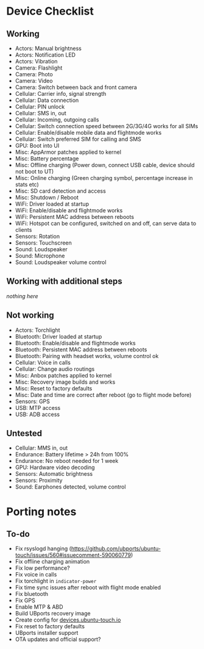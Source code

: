 Device Checklist
================

Working
-------
* Actors: Manual brightness
* Actors: Notification LED
* Actors: Vibration
* Camera: Flashlight
* Camera: Photo
* Camera: Video
* Camera: Switch between back and front camera
* Cellular: Carrier info, signal strength
* Cellular: Data connection
* Cellular: PIN unlock
* Cellular: SMS in, out
* Cellular: Incoming, outgoing calls
* Cellular: Switch connection speed between 2G/3G/4G works for all SIMs
* Cellular: Enable/disable mobile data and flightmode works
* Cellular: Switch preferred SIM for calling and SMS
* GPU: Boot into UI
* Misc: AppArmor patches applied to kernel
* Misc: Battery percentage
* Misc: Offline charging (Power down, connect USB cable, device should not boot to UT)
* Misc: Online charging (Green charging symbol, percentage increase in stats etc)
* Misc: SD card detection and access
* Misc: Shutdown / Reboot
* WiFi: Driver loaded at startup
* WiFi: Enable/disable and flightmode works
* WiFi: Persistent MAC address between reboots
* WiFi: Hotspot can be configured, switched on and off, can serve data to clients
* Sensors: Rotation
* Sensors: Touchscreen
* Sound: Loudspeaker
* Sound: Microphone
* Sound: Loudspeaker volume control

Working with additional steps
-----------------------------
*nothing here*

Not working
-----------
* Actors: Torchlight
* Bluetooth: Driver loaded at startup
* Bluetooth: Enable/disable and flightmode works
* Bluetooth: Persistent MAC address between reboots
* Bluetooth: Pairing with headset works, volume control ok
* Cellular: Voice in calls
* Cellular: Change audio routings
* Misc: Anbox patches applied to kernel
* Misc: Recovery image builds and works
* Misc: Reset to factory defaults
* Misc: Date and time are correct after reboot (go to flight mode before)
* Sensors: GPS
* USB: MTP access
* USB: ADB access

Untested
--------
* Cellular: MMS in, out
* Endurance: Battery lifetime > 24h from 100%
* Endurance: No reboot needed for 1 week
* GPU: Hardware video decoding
* Sensors: Automatic brightness
* Sensors: Proximity
* Sound: Earphones detected, volume control

Porting notes
=============
To-do
-----
* Fix rsyslogd hanging (https://github.com/ubports/ubuntu-touch/issues/560#issuecomment-590060779)
* Fix offline charging animation
* Fix low performance?
* Fix voice in calls
* Fix torchlight in `indicator-power`
* Fix time sync issues after reboot with flight mode enabled
* Fix bluetooth
* Fix GPS
* Enable MTP & ABD
* Build UBports recovery image
* Create config for [devices.ubuntu-touch.io](https://www.google.com "Ubuntu Touch supported devices")
* Fix reset to factory defaults
* UBports installer support
* OTA updates and official support?
